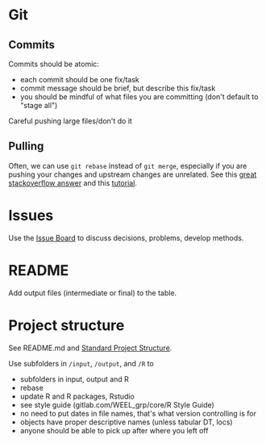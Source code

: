 # Git
## Commits
Commits should be atomic:

* each commit should be one fix/task
* commit message should be brief, but describe this fix/task
* you should be mindful of what files you are committing (don't default to "stage all")

Careful pushing large files/don't do it

## Pulling
Often, we can use `git rebase` instead of `git merge`, especially if you are pushing your changes and upstream changes are unrelated. See this [great stackoverflow answer](https://stackoverflow.com/a/804156/3481674) and this [tutorial](https://www.atlassian.com/git/tutorials/merging-vs-rebasing). 


# Issues
Use the [Issue Board](https://gitlab.com/WEEL_grp/ewc/issues) to discuss decisions, problems, develop methods. 

<!-- labels, separate boards --> 


# README
Add output files (intermediate or final) to the table. 

# Project structure 
See README.md and [Standard Project Structure](https://gitlab.com/WEEL_grp/core/tree/master/Guides/Standard%20Project%20Structure). 

Use subfolders in `/input`, `/output`, and `/R` to 


* subfolders in input, output and R 
* rebase
* update R and R packages, Rstudio
* see style guide (gitlab.com/WEEL_grp/core/R Style Guide)
* no need to put dates in file names, that's what version controlling is for
* objects have proper descriptive names (unless tabular DT, locs)
* anyone should be able to pick up after where you left off

